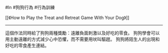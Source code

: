 #ln #狗狗行為 #行為訓練 

[[《How to Play the Treat and Retreat Game With Your Dog》]]

---

這個作法同時給了狗狗兩種獎勵：遠離負面刺激以及好吃的零食。
狗狗學會可以用主動遠離的方式減少心中恐懼，而不需要用吠叫驅趕。
狗狗將陌生人的出現和好吃的零食產生連結。